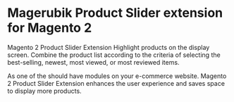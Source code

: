 # Magerubik Product Slider extension for Magento 2
Magento 2 Product Slider Extension Highlight products on the display screen. Combine the product list according to the criteria of selecting the best-selling, newest, most viewed, or most reviewed items.

As one of the should have modules on your e-commerce website. Magento 2 Product Slider Extension enhances the user experience and saves space to display more products.